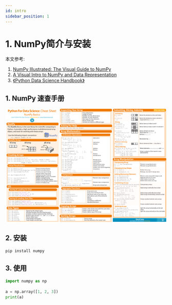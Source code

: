 ```yaml
---
id: intro
sidebar_position: 1
---
```


# 1. NumPy简介与安装

本文参考: 

1. [NumPy Illustrated: The Visual Guide to NumPy](https://betterprogramming.pub/numpy-illustrated-the-visual-guide-to-numpy-3b1d4976de1d)
2. [A Visual Intro to NumPy and Data Representation](https://jalammar.github.io/visual-numpy/)
3. [《Python Data Science Handbook》](https://www.oreilly.com/library/view/python-data-science/9781491912126/)


## 1. NumPy 速查手册
![Numpy Cheat Sheet](./img/numpy-cheat-sheet.png)

## 2. 安装
```bash showLineNumbers
pip install numpy
```

## 3. 使用

```python showLineNumbers
import numpy as np

a = np.array([1, 2, 3])
print(a)
```